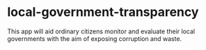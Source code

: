 local-government-transparency
=============================

This app will aid ordinary citizens monitor and evaluate their local governments with the aim of exposing corruption and waste.
